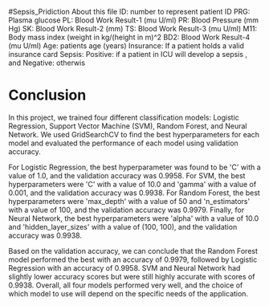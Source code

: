  #Sepsis_Pridiction
 About this file
ID: number to represent patient ID
PRG: Plasma glucose 
PL: Blood Work Result-1 (mu U/ml)
PR: Blood Pressure (mm Hg)
SK: Blood Work Result-2 (mm)
TS: Blood Work Result-3 (mu U/ml)
M11: Body mass index (weight in kg/(height in m)^2
BD2: Blood Work Result-4 (mu U/ml)
Age: patients age (years)
Insurance: If a patient holds a valid insurance card
Sepsis: Positive: if a patient in ICU will develop a sepsis , and Negative: otherwis

# **Conclusion**
 
 In this project, we trained four different classification models: Logistic Regression, Support Vector Machine (SVM), Random Forest, and Neural Network. We used GridSearchCV to find the best hyperparameters for each model and evaluated the performance of each model using validation accuracy.

For Logistic Regression, the best hyperparameter was found to be 'C' with a value of 1.0, and the validation accuracy was 0.9958. For SVM, the best hyperparameters were 'C' with a value of 10.0 and 'gamma' with a value of 0.001, and the validation accuracy was 0.9938. For Random Forest, the best hyperparameters were 'max_depth' with a value of 50 and 'n_estimators' with a value of 100, and the validation accuracy was 0.9979. Finally, for Neural Network, the best hyperparameters were 'alpha' with a value of 10.0 and 'hidden_layer_sizes' with a value of (100, 100), and the validation accuracy was 0.9938.

Based on the validation accuracy, we can conclude that the Random Forest model performed the best with an accuracy of 0.9979, followed by Logistic Regression with an accuracy of 0.9958. SVM and Neural Network had slightly lower accuracy scores but were still highly accurate with scores of 0.9938. Overall, all four models performed very well, and the choice of which model to use will depend on the specific needs of the application.

